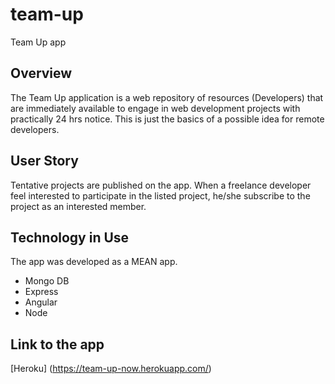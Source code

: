 # team-up
Team Up app

## Overview

The Team Up application is a web repository of resources (Developers) that are immediately available to engage in web development projects with practically 24 hrs notice.  This is just the basics of a possible idea for remote developers.

## User Story

Tentative projects are published on the app.  When a freelance developer feel interested to participate in the listed project, he/she subscribe to the project as an interested member.

## Technology in Use

The app was developed as a MEAN app.
  * Mongo DB
  * Express
  * Angular
  * Node


## Link to the app

[Heroku] (https://team-up-now.herokuapp.com/)
